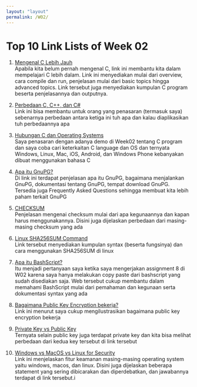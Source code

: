 ```yaml
---
layout: "layout"
permalink: /W02/
---
```


# Top 10 Link Lists of Week 02

1. [Mengenal C Lebih Jauh](https://www.studytonight.com/c/overview-of-c.php)<br>
Apabila kita belum pernah mengenal C, link ini membantu kita dalam mempelajari C lebih dalam. Link ini menyediakan mulai dari overview, cara compile dan run, penjelasan mulai dari basic topics hingga advanced topics. Link tersebut juga menyediakan kumpulan C program beserta penjelasannya dan outputnya.

2. [Perbedaan C, C++, dan C#](https://stackoverflow.com/questions/692225/what-are-the-differences-between-c-c-sharp-and-c-in-terms-of-real-world-appli)<br>
Link ini bisa membantu untuk orang yang penasaran (termasuk saya) sebenarnya perbedaan antara ketiga ini tuh apa dan kalau diaplikasikan tuh perbedaannya apa

3. [Hubungan C dan Operating Systems](https://www.toptal.com/c/after-all-these-years-the-world-is-still-powered-by-c-programming)<br>
Saya penasaran dengan adanya demo di Week02 tentang C program dan saya coba cari keterkaitan C language dan OS dan ternyata Windows, Linux, Mac, iOS, Android, dan Windows Phone kebanyakan dibuat menggunakan bahasa C

4. [Apa itu GnuPG?](https://gnupg.org/index.html)<br>
Di link ini terdapat penjelasan apa itu GnuPG, bagaimana menjalankan GnuPG, dokumentasi tentang GnuPG, tempat download GnuPG. Tersedia juga Frequently Asked Questions sehingga membuat kita lebih paham terkait GnuPG

5. [CHECKSUM](https://www.howtogeek.com/363735/what-is-a-checksum-and-why-should-you-care/)<br>
Penjelasan mengenai checksum mulai dari apa kegunaannya dan kapan harus menggunakannya. Disini juga dijelaskan perbedaan dari masing-masing checksum yang ada

6. [Linux SHA256SUM Command](https://www.computerhope.com/unix/sha256sum.htm)<br>
Link tersebut menyediakan kumpulan syntax (beserta fungsinya) dan cara menggunakan SHA256SUM di linux

7. [Apa itu BashScript?](https://ryanstutorials.net/bash-scripting-tutorial/bash-script.php)<br>
Itu menjadi pertanyaan saya ketika saya mengerjakan assignment 8 di W02 karena saya hanya melakukan copy paste dari bashscript yang sudah disediakan saja. Web tersebut cukup membantu dalam memahami BashScript mulai dari pemahaman dan kegunaan serta dokumentasi syntax yang ada

8. [Bagaimana Public Key Encryption bekerja?](https://www.khanacademy.org/computing/computers-and-internet/xcae6f4a7ff015e7d:online-data-security/xcae6f4a7ff015e7d:data-encryption-techniques/a/public-key-encryption)<br>
Link ini menurut saya cukup mengilustrasikan bagaimana public key encryption bekerja

9. [Private Key vs Public Key](https://www.geeksforgeeks.org/difference-between-private-key-and-public-key/)<br>
Ternyata selain public key juga terdapat private key dan kita bisa melihat perbedaan dari kedua key tersebut di link tersebut

10. [Windows vs MacOS vs Linux for Security](https://www.sentinelone.com/blog/which-is-more-secure-windows-linux-or-macos/)<br>
Link ini menjelaskan fitur keamanan masing-masing operating system yaitu windows, macos, dan linux. Disini juga dijelaskan beberapa statement yang sering dibicarakan dan diperdebatkan, dan jawabannya terdapat di link tersebut.i

